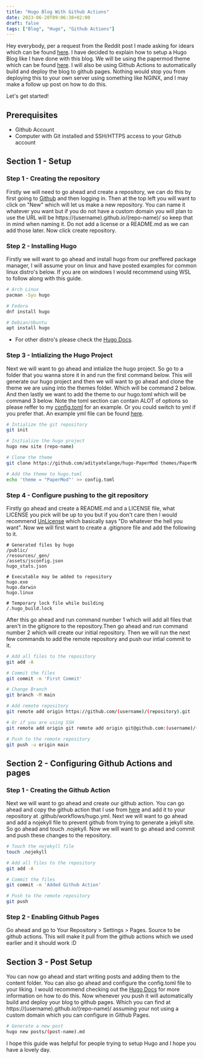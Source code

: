 ```yaml
---
title: "Hugo Blog With Github Actions"
date: 2023-06-20T09:06:38+02:00
draft: false
tags: ["Blog", "Hugo", "Github Actions"]
---
```


Hey everybody, per a request from the Reddit post I made asking for idears which can be found [here](https://www.reddit.com/r/selfhosted/comments/14daj2x/what_are_some_guides_you_guys_would_like_to_see/). I have decided to explain how to setup a Hugo Blog like I have done with this blog. We will be using the papermod theme which can be found [here](https://github.com/adityatelange/hugo-PaperMod). I will also be using Github Actions to automatically build and deploy the blog to github pages. Nothing would stop you from deploying this to your own server using something like NGINX, and I may make a follow up post on how to do this. 

Let's get started!

## Prerequisites
- Github Account
- Computer with Git installed and SSH/HTTPS access to your Github account

## Section 1 - Setup

### Step 1 - Creating the repository

Firstly we will need to go ahead and create a repository, we can do this by first going to [Github](https://github.com) and then logging in. Then at the top left you will want to click on "New" which will let us make a new repository. You can name it whatever you want but if you do not have a custom domain you will plan to use the URL will be https://(username).github.io/(repo-name)/ so keep that in mind when naming it. Do not add a license or a README.md as we can add those later. Now click create repository.

### Step 2 - Installing Hugo

Firstly we will want to go ahead and install hugo from our preffered package manager, I will assume your on linux and have posted examples for common linux distro's below. If you are on windows I would recommend using WSL to follow along with this guide.

```bash
# Arch Linux
pacman -Syu hugo

# Fedora
dnf install hugo

# Debian/Ubuntu
apt install hugo
```

* For other distro's please check the [Hugo Docs](https://gohugo.io/installation/linux/).

### Step 3 - Intializing the Hugo Project

Next we will want to go ahead and intialize the hugo project. So go to a folder that you wanna store it in and run the first command below. This will generate our hugo project and then we will want to go ahead and clone the theme we are using into the themes folder. Which will be command 2 below. And then lastly we want to add the theme to our hugo.toml which will be command 3 below. Note the toml section can contain ALOT of options so please reffer to my [config.toml]() for an example. Or you could switch to yml if you prefer that. An example yml file can be found [here](https://github.com/adityatelange/hugo-PaperMod/wiki/Installation#sample-configyml).


```bash
# Intialize the git repository
git init

# Initialize the hugo project
hugo new site (repo-name)

# Clone the theme
git clone https://github.com/adityatelange/hugo-PaperMod themes/PaperMod --depth=1

# Add the theme to hugo.toml
echo 'theme = "PaperMod"' >> config.toml
```

### Step 4 - Configure pushing to the git repository

Firstly go ahead and create a README.md and a LICENSE file, what LICENSE you pick will be up to you but if you don't care then I would recommend [UnLicense]() which basically says "Do whatever the hell you want". Now we will first want to create a .gitignore file and add the following to it.

```gitignore
# Generated files by hugo
/public/
/resources/_gen/
/assets/jsconfig.json
hugo_stats.json

# Executable may be added to repository
hugo.exe
hugo.darwin
hugo.linux

# Temporary lock file while building
/.hugo_build.lock
```

After this go ahead and run command number 1 which will add all files that aren't in the gitignore to the repository.Then go ahead and run command number 2 which will create our initial repository. Then we will run the next few commands to add the remote repository and push our intial commit to it.
```bash
# Add all files to the repository
git add -A

# Commit the files
git commit -m 'First Commit'

# Change Branch
git branch -M main

# Add remote repository
git remote add origin https://github.com/(username)/(repository).git

# Or if you are using SSH
git remote add origin git remote add origin git@github.com:(username)/(repository).git

# Push to the remote repository
git push -u origin main
```

## Section 2 - Configuring Github Actions and pages

### Step 1 - Creating the Github Action

Next we will want to go ahead and create our github action. You can go ahead and copy the github action that I use from [here](https://github.com/Stetsed/stetsed-guides/blob/main/.github/workflows/hugo.yml) and add it to your repository at .github/workflows/hugo.yml. Next we will want to go ahead and add a nojekyll file to prevent github from trying to generate a jekyll site. So go ahead and touch .nojekyll. Now we will want to go ahead and commit and push these changes to the repository.
```bash
# Touch the nojekyll file
touch .nojekyll

# Add all files to the repository
git add -A

# Commit the files
git commit -m 'Added Github Action'

# Push to the remote repository
git push
```

### Step 2 - Enabling Github Pages

Go ahead and go to Your Repository > Settings > Pages. Source to be github actions. This will make it pull from the github actions which we used earlier and it should work :D

## Section 3 - Post Setup

You can now go ahead and start writing posts and adding them to the content folder. You can also go ahead and configure the config.toml file to your liking. I would recommend checking out the [Hugo Docs](https://gohugo.io/documentation/) for more information on how to do this. Now whenever you push it will automatically build and deploy your blog to github pages. Which you can find at https://(username).github.io/(repo-name)/ assuming your not using a custom domain which you can configure in Github Pages.

```bash
# Generate a new post
hugo new posts/(post-name).md
```

I hope this guide was helpful for people trying to setup Hugo and I hope you have a lovely day.



